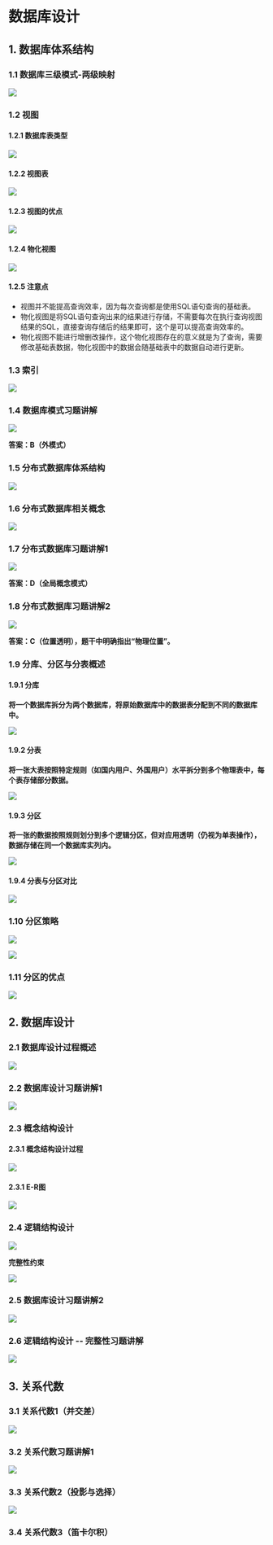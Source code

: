 # 数据库设计

## 1. 数据库体系结构

### 1.1 数据库三级模式-两级映射

![](https://gitee.com/YunboCheng/image-bad/raw/master/imgs/202508021413829.png)

### 1.2 视图

#### 1.2.1 数据库表类型

![](https://gitee.com/YunboCheng/image-bad/raw/master/imgs/202508021417756.png)

#### 1.2.2 视图表

![](https://gitee.com/YunboCheng/image-bad/raw/master/imgs/202508021418897.png)

#### 1.2.3 视图的优点

![](https://gitee.com/YunboCheng/image-bad/raw/master/imgs/202508021420335.png)

#### 1.2.4 物化视图

![](https://gitee.com/YunboCheng/image-bad/raw/master/imgs/202508021421798.png)

#### 1.2.5 注意点

- 视图并不能提高查询效率，因为每次查询都是使用SQL语句查询的基础表。
- 物化视图是将SQL语句查询出来的结果进行存储，不需要每次在执行查询视图结果的SQL，直接查询存储后的结果即可，这个是可以提高查询效率的。
- 物化视图不能进行增删改操作，这个物化视图存在的意义就是为了查询，需要修改基础表数据，物化视图中的数据会随基础表中的数据自动进行更新。



### 1.3 索引

![](https://gitee.com/YunboCheng/image-bad/raw/master/imgs/202508021429249.png)



### 1.4 数据库模式习题讲解

![](https://gitee.com/YunboCheng/image-bad/raw/master/imgs/202508021430451.png)

**答案：B（外模式）**



### 1.5 分布式数据库体系结构

![](https://gitee.com/YunboCheng/image-bad/raw/master/imgs/202508021448795.png)



### 1.6 分布式数据库相关概念

![](https://gitee.com/YunboCheng/image-bad/raw/master/imgs/202508021452150.png)



### 1.7 分布式数据库习题讲解1

![](https://gitee.com/YunboCheng/image-bad/raw/master/imgs/202508021454726.png)

**答案：D（全局概念模式）**



### 1.8 分布式数据库习题讲解2

![](https://gitee.com/YunboCheng/image-bad/raw/master/imgs/202508021455345.png)

**答案：C（位置透明），题干中明确指出“物理位置”。**



### 1.9 分库、分区与分表概述

#### 1.9.1 分库

**将一个数据库拆分为两个数据库，将原始数据库中的数据表分配到不同的数据库中。**

![](https://gitee.com/YunboCheng/image-bad/raw/master/imgs/202508021457166.png)

#### 1.9.2 分表

**将一张大表按照特定规则（如国内用户、外国用户）水平拆分到多个物理表中，每个表存储部分数据。**

![](https://gitee.com/YunboCheng/image-bad/raw/master/imgs/202508021457968.png)

#### 1.9.3 分区

**将一张的数据按照规则划分到多个逻辑分区，但对应用透明（仍视为单表操作），数据存储在同一个数据库实列内。**

![](https://gitee.com/YunboCheng/image-bad/raw/master/imgs/202508021503191.png)

#### 1.9.4 分表与分区对比

![](https://gitee.com/YunboCheng/image-bad/raw/master/imgs/202508021505136.png)



### 1.10 分区策略

![](https://gitee.com/YunboCheng/image-bad/raw/master/imgs/202508021517713.png)

![](https://gitee.com/YunboCheng/image-bad/raw/master/imgs/202508021518834.png)



### 1.11 分区的优点

![](https://gitee.com/YunboCheng/image-bad/raw/master/imgs/202508021520046.png)



## 2. 数据库设计

### 2.1 数据库设计过程概述

![](https://gitee.com/YunboCheng/image-bad/raw/master/imgs/202508021644561.png)

### 2.2 数据库设计习题讲解1

![](https://gitee.com/YunboCheng/image-bad/raw/master/imgs/202508021645318.png)

### 2.3 概念结构设计

#### 2.3.1 概念结构设计过程

![](https://gitee.com/YunboCheng/image-bad/raw/master/imgs/202508021650893.png)

#### 2.3.1 E-R图

![](https://gitee.com/YunboCheng/image-bad/raw/master/imgs/202508021651142.png)



### 2.4 逻辑结构设计

![](https://gitee.com/YunboCheng/image-bad/raw/master/imgs/202508021656557.png)

**完整性约束**

![](https://gitee.com/YunboCheng/image-bad/raw/master/imgs/202508021655805.png)



### 2.5 数据库设计习题讲解2

![](https://gitee.com/YunboCheng/image-bad/raw/master/imgs/202508021657150.png)



### 2.6 逻辑结构设计 -- 完整性习题讲解

![](https://gitee.com/YunboCheng/image-bad/raw/master/imgs/202508021658041.png)



## 3. 关系代数

### 3.1 关系代数1（并交差）

![](https://gitee.com/YunboCheng/image-bad/raw/master/imgs/202508021710776.png)



### 3.2 关系代数习题讲解1

![](https://gitee.com/YunboCheng/image-bad/raw/master/imgs/202508021712913.png)



### 3.3 关系代数2（投影与选择）

![](https://gitee.com/YunboCheng/image-bad/raw/master/imgs/202508021728696.png)



### 3.4 关系代数3（笛卡尔积）















